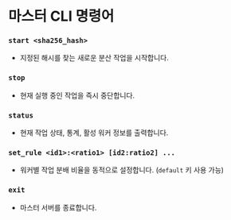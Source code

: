 # 마스터 CLI 명령어

### `start <sha256_hash>`
- 지정된 해시를 찾는 새로운 분산 작업을 시작합니다.

### `stop`
- 현재 실행 중인 작업을 즉시 중단합니다.

### `status`
- 현재 작업 상태, 통계, 활성 워커 정보를 출력합니다.

### `set_rule <id1>:<ratio1> [id2:ratio2] ...`
- 워커별 작업 분배 비율을 동적으로 설정합니다. (`default` 키 사용 가능)

### `exit`
- 마스터 서버를 종료합니다.

